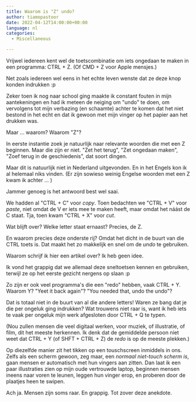 ```yaml
---
title: Waarom is "Z" undo?
author: tiamopastoor
date: 2022-04-12T14:00:00+00:00
language: nl
categories:
  - Miscellaneous

---
```

Vrijwel iedereen kent wel de toetscombinatie om iets ongedaan te maken in een programma: CTRL + Z. (Of CMD + Z voor Apple mensjes.)

Net zoals iedereen wel eens in het echte leven wenste dat ze deze knop konden indrukken :p 

Zeker toen ik nog naar school ging maakte ik constant fouten in mijn aantekeningen en had ik meteen de neiging om "undo" te doen, om vervolgens tot mijn verbazing (en schaamte) achter te komen dat het niet bestond in het echt en dat ik gewoon met mijn vinger op het papier aan het drukken was.

Maar ... waarom? Waarom "Z"?

In eerste instantie zoek je natuurlijk naar relevante woorden die met een Z beginnen. Maar die zijn er niet. "Zet het terug", "Zet ongedaan maken", "Zoef terug in de geschiedenis", dat soort dingen.

Maar dit is natuurlijk niet in Nederland uitgevonden. En in het Engels kon ik al helemaal niks vinden. (Er zijn sowieso weinig Engelse woorden met een Z kwam ik achter ... )

Jammer genoeg is het antwoord best wel saai.

We hadden al "CTRL + C" voor _copy_. Toen bedachten we "CTRL + V" voor _paste_, niet omdat de V er iets mee te maken heeft, maar omdat het náást de C staat. Tja, toen kwam "CTRL + X" voor _cut_.

Wat blijft over? Welke letter staat ernaast? Precies, de Z.

En waarom precies deze onderste rij? Omdat het dicht in de buurt van die CTRL toets is. Dat maakt het zo makkelijk en snel om de _undo_ te gebruiken.

Waarom schrijf ik hier een artikel over? Ik heb geen idee. 

Ik vond het grappig dat we allemaal deze sneltoetsen kennen en gebruiken, terwijl ze op het eerste gezicht nergens op slaan :p

Zo zijn er ook veel programma's die een "redo" hebben, vaak CTRL + Y. Waarom Y? "Yeet it back again"? "You needed that, undo the undo"? 

Dat is totaal niet in de buurt van al die andere letters! Waren ze bang dat je die per ongeluk ging indrukken? Wat trouwens niet raar is, want ik heb iets te vaak per ongeluk mijn werk afgesloten door CTRL + Q te typen.

(Nou zullen mensen die veel digitaal werken, voor muziek, of illustratie, of film, dit het meeste herkennen. Ik denk dat de gemiddelde persoon niet weet dat CTRL + Y (of SHFT + CTRL + Z) de _redo_ is op de meeste plekken.)

Op diezelfde manier zit het tikken op een touschscreen inmiddels in ons. Zelfs als een scherm gewoon, zeg maar, een _normaal niet-touch scherm is_, gaan mensen er automatisch met hun vingers aan zitten. Dan laat ik een paar illustraties zien op mijn oude vertrouwde laptop, beginnen mensen ineens naar voren te leunen, leggen hun vinger erop, en proberen door de plaatjes heen te swipen. 

Ach ja. Mensen zijn soms raar. En grappig. Tot zover deze anekdote.
